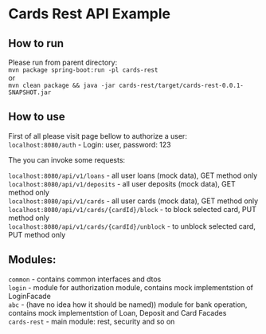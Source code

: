 # Cards Rest API Example  
  
## How to run
Please run from parent directory:  
`mvn package spring-boot:run -pl cards-rest`  
or  
`mvn clean package && java -jar cards-rest/target/cards-rest-0.0.1-SNAPSHOT.jar`  

## How to use
First of all please visit page bellow to authorize a user:  
`localhost:8080/auth` - Login: user, password: 123  

The you can invoke some requests:  
  
`localhost:8080/api/v1/loans` - all user loans (mock data), GET method only  
`localhost:8080/api/v1/deposits` - all user deposits (mock data), GET method only  
`localhost:8080/api/v1/cards` - all user cards (mock data), GET method only  
`localhost:8080/api/v1/cards/{cardId}/block` - to block selected card, PUT method only  
`localhost:8080/api/v1/cards/{cardId}/unblock` - to unblock selected card, PUT method only  

## Modules:  
`common` - contains common interfaces and dtos  
`login` - module for authorization module, contains mock implementstion of LoginFacade  
`abc` - (have no idea how it should be named)) module for bank operation, contains mock implementstion of Loan, Deposit and Card Facades  
`cards-rest` - main module: rest, security and so on
